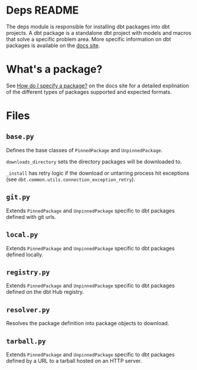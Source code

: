 # Deps README

The deps module is responsible for installing dbt packages into dbt projects.  A dbt package is a standalone dbt project with models and macros that solve a specific problem area.  More specific information on dbt packages is available on the [docs site](https://docs.getdbt.com/docs/building-a-dbt-project/package-management).


# What's a package?

See [How do I specify a package?](https://docs.getdbt.com/docs/building-a-dbt-project/package-management#how-do-i-specify-a-package) on the docs site for a detailed explination of the different types of packages supported and expected formats.


# Files

## `base.py`

Defines the base classes of `PinnedPackage` and `UnpinnedPackage`.

`downloads_directory` sets the directory packages will be downloaded to.

`_install` has retry logic if the download or untarring process hit exceptions (see `dbt.common.utils.connection_exception_retry`).

## `git.py`

Extends `PinnedPackage` and `UnpinnedPackage` specific to dbt packages defined with git urls.

## `local.py`

Extends `PinnedPackage` and `UnpinnedPackage` specific to dbt packages defined locally.

## `registry.py`

Extends `PinnedPackage` and `UnpinnedPackage` specific to dbt packages defined on the dbt Hub registry.


## `resolver.py`

Resolves the package definition into package objects to download.

## `tarball.py`
Extends `PinnedPackage` and `UnpinnedPackage` specific to dbt packages defined by a URL to a tarball hosted on an HTTP server.
